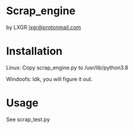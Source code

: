 # Scrap_engine
by LXGR <lxgr@protonmail.com>

# Installation
Linux:
Copy scrap_engine.py to /usr/lib/python3.8

Windoofs:
Idk, you will figure it out.

# Usage
See scrap_test.py
